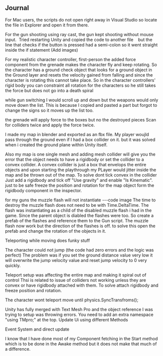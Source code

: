 
## Journal

For Mac users, the scripts do not open right away in Visual Studio so locate the file in Explorer and open it from there.



For the gun shooting using ray cast, the gun kept shooting without mouse input.  Tried restarting Unity and copied the code to another file    but the line that checks if the button is pressed had a semi-colon so it went straight inside the if statement (Add images)


For my realistic character controller, first-person the added force component from the grenade makes the character fly and keep rotating. 
  So the character has a ground check object that looks for a ground object in the Ground layer and resets the velocity gained from falling and since the character is rotating this cannot take place. So in the character controllers' rigid body you can constraint all rotation for the characters so he still takes the force but does not go into a death spiral  

while gun switching I would scroll up and down but the weapons would only move down the list.
  This is because I copied and pasted a part but forgot to change the signs so it moves up the list too.

the grenade will apply force to the boxes but no the destroyed pieces 
    Scan for colliders twice and apply the force twice.

I made my map in blender and exported as an fbx file.
My player woujld pass through the ground even if I had a box collider on it. but it was solved when i created the ground plane within Unity itself.

Also my map is one single mesh and adding mesh collider will give you the error that the object needs to have a rigidbody or set the collider to a convex collider.
  A convex collider is just a box that envelops the entire objects and upon starting the playthrough my PLayer would jitter inside the map and be thrown out of the map.
  To solve dont tick convex in the collider Just add a rigidbody and tick off "Use gravity" and enable "Is Kinematic". just to be safe freeze the position and rotation for the map object form the rigidbody component in the inspector. 

for my guns the muzzle flash will not instantiate
---code image
The time to destroy the muzzle flash does not need to be with Time.DeltaTime. The flash was instantiating as a child of the disabled muzzle flash i had in the game. Since the parent object is diabled the flashes were too. So create a prefab of the flashes and reference them to the Gun script. The muzzle flash now work but the direction of the flashes is off. to solve this open the prefab and change the rotation of the objects in it.


Teleporting while moving does funky stuff

The character could not jump (the code had zero errors and the logic was perfect)
  The problem was if you set the ground distance value very low it will overwrite the jump velocity value and reset jump velocity to 0 very quickly.

Teleport setup was affecting the entire map and making it spiral out of control
  Thsi is related to issue of colliders not working unless they are convex or have rigidbody attached with them. To solve attach rigidbody and freeze position and rotation.

The character wont teleport move until physics.SyncTransfroms();

Unity has fully merged with Text Mesh Pro and the object reference I was trying to setup was throwing errors. You need to add an extra namespace "using TMpro;" at the top.
Update Ui using different Methods

Event System and direct update


I know that I have done most of my Component fetching in the Start method which is to be done in the Awake method but it does not make that much of a difference.
